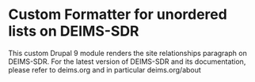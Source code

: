 # Custom Formatter for unordered lists on DEIMS-SDR
This custom Drupal 9 module renders the site relationships paragraph on DEIMS-SDR. For the latest version of DEIMS-SDR and its documentation, please refer to deims.org and in particular deims.org/about
